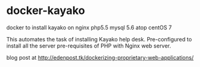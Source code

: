 docker-kayako
=============

docker to install  kayako on nginx php5.5 mysql 5.6 atop centOS 7

This automates the task of installing Kayako help desk. Pre-configured to install all the server pre-requisites of PHP with Nginx web server.

blog post at http://edenpost.tk/dockerizing-proprietary-web-applications/
